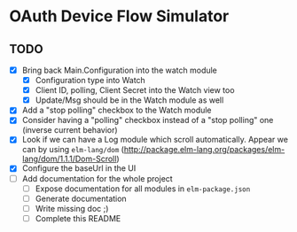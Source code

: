 # OAuth Device Flow Simulator


## TODO

- [x] Bring back Main.Configuration into the watch module
    - [x] Configuration type into Watch
    - [x] Client ID, polling, Client Secret into the Watch view too
    - [x] Update/Msg should be in the Watch module as well
- [x] Add a "stop polling" checkbox to the Watch module
- [x] Consider having a "polling" checkbox instead of a "stop polling" one (inverse current behavior)
- [x] Look if we can have a Log module which scroll automatically.
    Appear we can by using `elm-lang/dom` (http://package.elm-lang.org/packages/elm-lang/dom/1.1.1/Dom-Scroll)
- [x] Configure the baseUrl in the UI
- [ ] Add documentation for the whole project
    - [ ] Expose documentation for all modules in `elm-package.json`
    - [ ] Generate documentation
    - [ ] Write missing doc ;)
    - [ ] Complete this README
